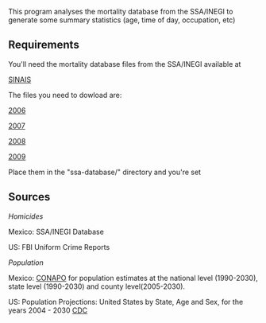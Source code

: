 This program analyses the mortality database from the SSA/INEGI to generate some summary statistics (age, time of day, occupation, etc)

Requirements
------------

You'll need the mortality database files from the SSA/INEGI available at

[SINAIS](http://sinais.salud.gob.mx/basesdedatos/index.html#estatica)

The files you need to dowload are:

[2006](http://www.sinais.salud.gob.mx/descargas/zip/def2006.zip)

[2007](http://www.sinais.salud.gob.mx/descargas/zip/def2007.zip)

[2008](http://www.sinais.salud.gob.mx/descargas/zip/def2008.zip)

[2009](http://www.sinais.salud.gob.mx/descargas/zip/def2009.zip)

Place them in the "ssa-database/" directory and you're set

Sources
-------

_Homicides_

Mexico: SSA/INEGI Database

US: FBI Uniform Crime Reports

_Population_

Mexico: [CONAPO](http://conapo.gob.mx/index.php?option=com_content&view=article&id=125&Itemid=203)
for population estimates at the national level (1990-2030), state level (1990-2030) and county level(2005-2030).

US: Population Projections: United States by State, Age and Sex,
for the years 2004 - 2030 [CDC](http://wonder.cdc.gov/wonder/help/PopulationProjections.html)

